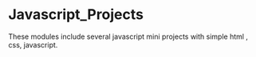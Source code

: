# Javascript_Projects

These modules include several javascript mini projects with simple  html , css, javascript.

